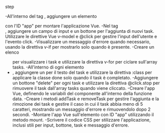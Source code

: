 step

-All'interno del tag <body>, aggiungere un elemento <div> con l'ID "app" per montare l'applicazione Vue.
-Nel tag <div id="app">, aggiungere un campo di input e un bottone per l'aggiunta di nuovi task. Utilizzare le direttive Vue v-model e @click per gestire l'input dell'utente e l'evento click.
-Visualizzare un messaggio d'errore quando necessario, usando la direttiva v-if per mostrarlo solo quando è presente.
-Creare un elenco <ul> per visualizzare i task e utilizzare la direttiva v-for per ciclare sull'array tasks.
-All'interno di ogni elemento <li>, aggiungere un <span> per il testo del task e utilizzare la direttiva :class per applicare la classe done solo quando il task è completato.
-Aggiungere un bottone "delete" per ogni task e utilizzare la direttiva @click.stop per rimuovere il task dall'array tasks quando viene cliccato.
-Creare l'app Vue, definendo le variabili del componente all'interno della funzione data.
-Creare i metodi addTask e removeTask per gestire l'aggiunta e la rimozione dei task e gestire il caso in cui il task abbia meno di 5 caratteri, mostrando un messaggio d'errore e rimuovendolo dopo 2 secondi.
-Montare l'app Vue sull'elemento con ID "app" utilizzando il metodo mount.
-Scrivere il codice CSS per stilizzare l'applicazione, inclusi stili per input, bottone, task e messaggio d'errore. 
